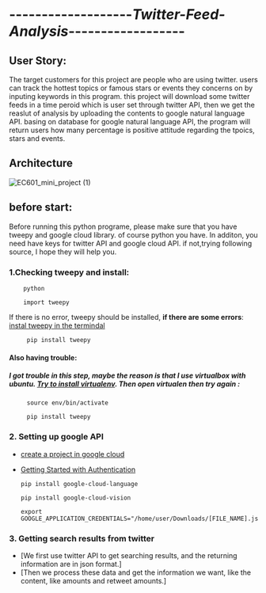 

#  -------------------***Twitter-Feed-Analysis***------------------


## User Story:
   The target customers for this project are people who are using twitter. users can track the hottest topics or famous stars  or events they concerns on by inputing keywords in this program. this project will download some twitter feeds in a time peroid which is user set through twitter API, then we get the reaslut of analysis by uploading the contents to google natural language API. basing on database for google natural language API, the program will return users how many percentage is positive attitude regarding the tpoics, stars and events. 
   
 ##  Architecture
![EC601_mini_project (1)](https://user-images.githubusercontent.com/55214297/65456685-dde69100-de17-11e9-87dd-ae89dc077a24.png) 

## before start:
   Before running this python programe, please make sure that you have tweepy and google cloud library. of course python you have. In additon, you need have keys for twitter API and google cloud API. if not,trying following source, I hope they will help you.
   
   
 ### 1.Checking tweepy and install: 
  
        python
        
        import tweepy
     
   If there is no error, tweepy should be installed,
          **if there are some errors**: 
             [instal tweepy in the termindal](https://pypi.org/project/tweepy/#history)
                
         pip install tweepy
                
   ####   **Also having trouble**:
   ##### I got trouble in this step, maybe the reason is that I use virtualbox with ubuntu. [Try to install virtualenv](https://cloud.google.com/python/setup). Then open virtualen then try again :
                    
         source env/bin/activate
                    
         pip install tweepy  
         
 ###  2. Setting up google API
 
   
   -  [create a project in google cloud](https://cloud.google.com/resource-manager/docs/creating-managing-projects)                                                                                                                   
   -  [Getting Started with Authentication](https://cloud.google.com/docs/authentication/getting-started)
           
          pip install google-cloud-language
           
          pip install google-cloud-vision
          
          export GOOGLE_APPLICATION_CREDENTIALS="/home/user/Downloads/[FILE_NAME].json"
 
  ###  3. Getting search results from twitter
   -   [We first use twitter API to get searching results, and the returning information are in json format.]
   -   [Then we process these data and get the information we want, like the content, like amounts and retweet amounts.]
          

            
       
